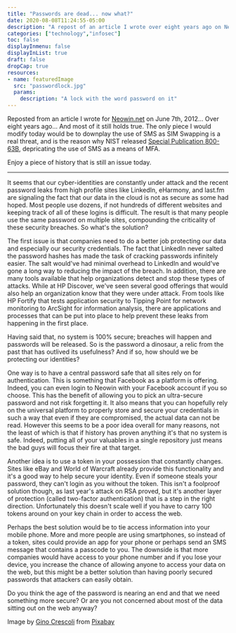 ```yaml
---
title: "Passwords are dead... now what?"
date: 2020-08-08T11:24:55-05:00
description: "A repost of an article I wrote over eight years ago on Neowin.net. Nothing much has changed, and although two-factor authentication is starting to gain traction, it's nowhere near as ubiquitous as it should be."
categories: ["technology","infosec"]
toc: false
displayInmenu: false
displayInList: true
draft: false
dropCap: true
resources:
- name: featuredImage
  src: "passwordlock.jpg"
  params:
    description: "A lock with the word password on it"
---
```


Reposted from an article I wrote for [Neowin.net](https://www.neowin.net/news/passwords-are-dead-now-what/)
on June 7th, 2012...  Over eight years ago... And most of it still holds true. The only piece I would modify
today would be to downplay the use of SMS as SIM Swapping is a real threat, and is the reason why NIST 
released [Special Publication 800-63B](https://pages.nist.gov/800-63-3/sp800-63b.html), depricating the use
of SMS as a means of MFA.  

Enjoy a piece of history that is still an issue today.

-----
It seems that our cyber-identities are constantly under attack and the recent password leaks from high 
profile sites like LinkedIn, eHarmony, and last.fm are signaling the fact that our data in the cloud is 
not as secure as some had hoped. Most people use dozens, if not hundreds of different websites and keeping 
track of all of these logins is difficult. The result is that many people use the same password on multiple 
sites, compounding the criticality of these security breaches. So what's the solution?

The first issue is that companies need to do a better job protecting our data and especially our security 
credentials. The fact that LinkedIn never salted the password hashes has made the task of cracking passwords
infinitely easier. The salt would've had minimal overhead to LinkedIn and would've gone a long way to 
reducing the impact of the breach. In addition, there are many tools available that help organizations 
detect and stop these types of attacks. While at HP Discover, we've seen several good offerings that would 
also help an organization know that they were under attack. From tools like HP Fortify that tests application
security to Tipping Point for network monitoring to ArcSight for information analysis, there are 
applications and processes that can be put into place to help prevent these leaks from happening in the 
first place.

Having said that, no system is 100% secure; breaches will happen and passwords will be released. So is the 
password a dinosaur, a relic from the past that has outlived its usefulness? And if so, how should we be 
protecting our identities?

One way is to have a central password safe that all sites rely on for authentication. This is something that 
Facebook as a platform is offering. Indeed, you can even login to Neowin with your Facebook account if you 
so choose. This has the benefit of allowing you to pick an ultra-secure password and not risk forgetting it.
It also means that you can hopefully rely on the universal platform to properly store and secure your 
credentials in such a way that even if they are compromised, the actual data can not be read. However this 
seems to be a poor idea overall for many reasons, not the least of which is that if history has proven 
anything it's that no system is safe. Indeed, putting all of your valuables in a single repository just means 
the bad guys will focus their fire at that target.

Another idea is to use a token in your possession that constantly changes. Sites like eBay and World of 
Warcraft already provide this functionality and it's a good way to help secure your identity. Even if 
someone steals your password, they can't login as you without the token. This isn't a foolproof solution 
though, as last year's attack on RSA proved, but it's another layer of protection (called two-factor 
authentication) that is a step in the right direction. Unfortunately this doesn't scale well if you have to 
carry 100 tokens around on your key chain in order to access the web.

Perhaps the best solution would be to tie access information into your mobile phone. More and more people 
are using smartphones, so instead of a token, sites could provide an app for your phone or perhaps send an 
SMS message that contains a passcode to you. The downside is that more companies would have access to your 
phone number and if you lose your device, you increase the chance of allowing anyone to access your data on 
the web, but this might be a better solution than having poorly secured passwords that attackers can easily
obtain.

Do you think the age of the password is nearing an end and that we need something more secure? Or are you 
not concerned about most of the data sitting out on the web anyway?

Image by [Gino Crescoli](https://pixabay.com/users/absolutvision-6158753) from [Pixabay](https://pixabay.com)

